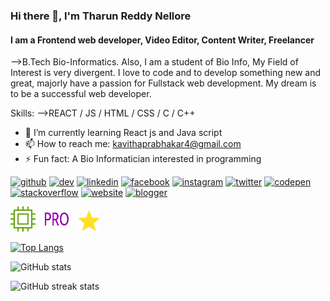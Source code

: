 ### Hi there 👋,  I'm Tharun Reddy Nellore
#### I am a Frontend web developer, Video Editor, Content Writer, Freelancer
-->B.Tech Bio-Informatics. Also, I am a student of Bio Info, My Field of Interest is very divergent. I love to code and to develop something new and great, majorly have a passion for Fullstack web development. My dream is to be a successful web developer.

Skills: -->REACT / JS / HTML / CSS / C / C++

- 🌱 I’m currently learning React js and Java script 
- 📫 How to reach me: kavithaprabhakar4@gmail.com 
- ⚡ Fun fact: A Bio Informatician interested in programming 


[<img src='https://cdn.jsdelivr.net/npm/simple-icons@3.0.1/icons/github.svg' alt='github' height='40'>](https://github.com/Tharunkumar02)  [<img src='https://cdn.jsdelivr.net/npm/simple-icons@3.0.1/icons/dev-dot-to.svg' alt='dev' height='40'>](https://dev.to/tharunkumar02)  [<img src='https://cdn.jsdelivr.net/npm/simple-icons@3.0.1/icons/linkedin.svg' alt='linkedin' height='40'>](https://www.linkedin.com/in/nellore-tharun-kumar-reddy-3ba648205//)  [<img src='https://cdn.jsdelivr.net/npm/simple-icons@3.0.1/icons/facebook.svg' alt='facebook' height='40'>](https://www.facebook.com/tharun.k.reddy)  [<img src='https://cdn.jsdelivr.net/npm/simple-icons@3.0.1/icons/instagram.svg' alt='instagram' height='40'>](https://www.instagram.com/tharun_reddie02/)  [<img src='https://cdn.jsdelivr.net/npm/simple-icons@3.0.1/icons/twitter.svg' alt='twitter' height='40'>](https://twitter.com/TharunReddy002)  [<img src='https://cdn.jsdelivr.net/npm/simple-icons@3.0.1/icons/codepen.svg' alt='codepen' height='40'>](https://codepen.io/tharunkumar02)  [<img src='https://cdn.jsdelivr.net/npm/simple-icons@3.0.1/icons/stackoverflow.svg' alt='stackoverflow' height='40'>](https://stackoverflow.com/users/nellore-tharun-kumar-reddy)  [<img src='https://cdn.jsdelivr.net/npm/simple-icons@3.0.1/icons/icloud.svg' alt='website' height='40'>](https://educate112832896.wordpress.com/)  [<img src='https://cdn.jsdelivr.net/npm/simple-icons@3.0.1/icons/blogger.svg' alt='blogger' height='40'>](https://tharun-reddy.blogspot.com/)  

<a href='https://docs.github.com/en/developers'><img src='https://raw.githubusercontent.com/acervenky/animated-github-badges/master/assets/devbadge.gif' width='40' height='40'></a> <a href='https://github.com/pricing'><img src='https://raw.githubusercontent.com/acervenky/animated-github-badges/master/assets/pro.gif' width='40' height='40'></a> <a href='https://stars.github.com/'><img src='https://raw.githubusercontent.com/acervenky/animated-github-badges/master/assets/starbadge.gif' width='35' height='35'></a> 

[![Top Langs](https://github-readme-stats.vercel.app/api/top-langs/?username=Tharunkumar02)](https://github.com/anuraghazra/github-readme-stats)

![GitHub stats](https://github-readme-stats.vercel.app/api?username=Tharunkumar02&show_icons=true)  

![GitHub streak stats](https://github-readme-streak-stats.herokuapp.com/?user=Tharunkumar02)  

